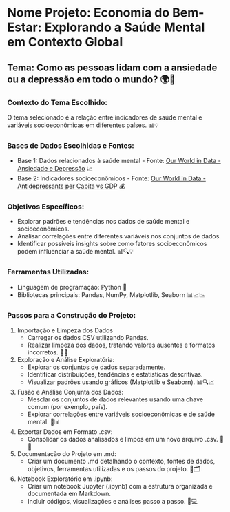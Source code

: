 # Nome Projeto: Economia do Bem-Estar: Explorando a Saúde Mental em Contexto Global
## Tema: Como as pessoas lidam com a ansiedade ou a depressão em todo o mundo? 🌍🧠

### Contexto do Tema Escolhido:
O tema selecionado é a relação entre indicadores de saúde mental e variáveis socioeconômicas em diferentes países. 📊💡

### Bases de Dados Escolhidas e Fontes:
- Base 1: Dados relacionados à saúde mental - Fonte: [Our World in Data - Ansiedade e Depressão](https://ourworldindata.org/grapher/dealing-with-anxiety-depression-comparison) 📈
- Base 2: Indicadores socioeconômicos  - Fonte: [Our World in Data - Antidepressants per Capita vs GDP](https://ourworldindata.org/grapher/antidepressants-per-capita-vs-gdp) 💰

### Objetivos Específicos:
- Explorar padrões e tendências nos dados de saúde mental e socioeconômicos.
- Analisar correlações entre diferentes variáveis nos conjuntos de dados.
- Identificar possíveis insights sobre como fatores socioeconômicos podem influenciar a saúde mental. 📊🔍💡

### Ferramentas Utilizadas:
- Linguagem de programação: Python 🐍
- Bibliotecas principais: Pandas, NumPy, Matplotlib, Seaborn 📊📈📉

### Passos para a Construção do Projeto:
1. Importação e Limpeza dos Dados
    - Carregar os dados CSV utilizando Pandas.
    - Realizar limpeza dos dados, tratando valores ausentes e formatos incorretos. 🧹📑
2. Exploração e Análise Exploratória:
    - Explorar os conjuntos de dados separadamente.
    - Identificar distribuições, tendências e estatísticas descritivas.
    - Visualizar padrões usando gráficos (Matplotlib e Seaborn). 📊🔍📈
3. Fusão e Análise Conjunta dos Dados:
    - Mesclar os conjuntos de dados relevantes usando uma chave comum (por exemplo, país).
    - Explorar correlações entre variáveis socioeconômicas e de saúde mental. 🤝📊
4. Exportar Dados em Formato .csv:
    - Consolidar os dados analisados e limpos em um novo arquivo .csv. 📂💾
5. Documentação do Projeto em .md:
    - Criar um documento .md detalhando o contexto, fontes de dados, objetivos, ferramentas utilizadas e os passos do projeto. 📝🗂️
6. Notebook Exploratório em .ipynb:
    - Criar um notebook Jupyter (.ipynb) com a estrutura organizada e documentada em Markdown.
    - Incluir códigos, visualizações e análises passo a passo. 📓💻